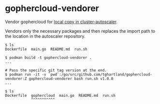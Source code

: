 # gophercloud-vendorer

Vendor gophercloud for [local copy in cluster-autoscaler](https://github.com/kubernetes/autoscaler/tree/master/cluster-autoscaler/cloudprovider/magnum/gophercloud).

Vendors only the necessary packages and then replaces the import path to the location in the autoscaler repository.

```
$ ls
Dockerfile  main.go  README.md  run.sh

$ podman build -t gophercloud-vendorer .
...

# Pass the specific git tag version at the end.
$ podman run -it -v `pwd`:/go/src/github.com/tghartland/gophercloud-vendorer:Z gophercloud-vendorer bash run.sh v1.0.0
...

$ ls
Dockerfile  gophercloud  main.go  README.md  run.sh
            ^^^^^^^^^^^
```
